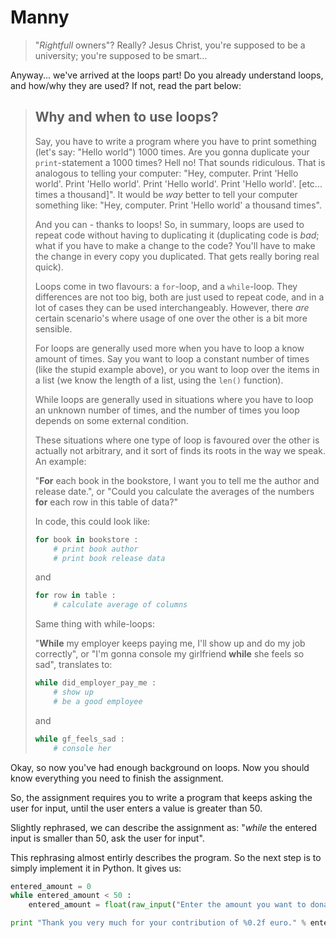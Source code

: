 # Manny

> "*Rightfull* owners"? Really? Jesus Christ, you're supposed to be a 
university; you're supposed to be smart... 

Anyway... we've arrived at the loops part! Do you already understand loops, and
how/why they are used? If not, read the part below:

> ## Why and when to use loops? 
> 
> Say, you have to write a program where you have to print something (let's say: 
> "Hello world") 1000 times. Are you gonna duplicate your `print`-statement a 
> 1000 times? Hell no! That sounds ridiculous. That is analogous to telling your 
> computer: "Hey, computer. Print 'Hello world'. Print 'Hello world'. Print 'Hello
> world'. Print 'Hello world'. \[etc... times a thousand\]". It would be *way* 
> better to tell your computer something like: "Hey, computer. Print 'Hello world'
> a thousand times". 
> 
> And you can - thanks to loops! So, in summary, loops are used to repeat code
> without having to duplicating it (duplicating code is *bad*; what if you have to
> make a change to the code? You'll have to make the change in every copy you
> duplicated. That gets really boring real quick).
> 
> Loops come in two flavours: a `for`-loop, and a `while`-loop. They differences
> are not too big, both are just used to repeat code, and in a lot of cases they
> can be used interchangeably. However, there *are* certain scenario's where usage
> of one over the other is a bit more sensible.
> 
> For loops are generally used more when you have to loop a know amount of times.
> Say you want to loop a constant number of times (like the stupid example above),
> or you want to loop over the items in a list (we know the length of a list,
> using the `len()` function).
> 
> While loops are generally used in situations where you have to loop an unknown
> number of times, and the number of times you loop depends on some external 
> condition.
> 
> These situations where one type of loop is favoured over the other is actually 
> not arbitrary, and it sort of finds its roots in the way we speak. An example:
> 
> "**For** each book in the bookstore, I want you to tell me the author and 
> release date.", or "Could you calculate the averages of the numbers **for** each
> row in this table of data?"
> 
> In code, this could look like:
> 
> ```python
> for book in bookstore :
>     # print book author
>     # print book release data
> ```
> and
> ```python
> for row in table :
>     # calculate average of columns
> ```
> 
> Same thing with while-loops:
> 
> "**While** my employer keeps paying me, I'll show up and do my job correctly", 
> or "I'm gonna console my girlfriend **while** she feels so sad", translates 
> to:
> 
> ```python
> while did_employer_pay_me :
>     # show up
>     # be a good employee
> ```
> and 
> ```python
> while gf_feels_sad :
>     # console her
> ```

Okay, so now you've had enough background on loops. Now you should know 
everything you need to finish the assignment. 

So, the assignment requires you to write a program that keeps asking the user 
for input, until the user enters a value is greater than 50.

Slightly rephrased, we can describe the assignment as: "*while* the entered 
input is smaller than 50, ask the user for input".

This rephrasing almost entirly describes the program. So the next step is to
simply implement it in Python. It gives us:

```python
entered_amount = 0
while entered_amount < 50 :
    entered_amount = float(raw_input("Enter the amount you want to donate:\n"))

print "Thank you very much for your contribution of %0.2f euro." % entered_amount
```